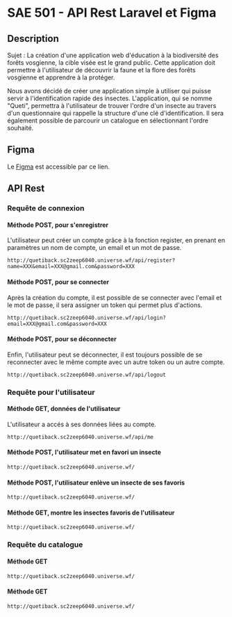 # SAE 501 - API Rest Laravel et Figma

## Description

Sujet : La création d'une application web d'éducation à la biodiversité des forêts vosgienne, la cible visée est le grand public. Cette application doit permettre à l'utilisateur de découvrir la faune et la flore des forêts vosgienne et apprendre à la protéger.

Nous avons décidé de créer une application simple à utiliser qui puisse servir à l'identification rapide des insectes. L'application, qui se nomme "Queti", permettra à l'utilisateur de trouver l'ordre d'un insecte au travers d'un questionnaire qui rappelle la structure d'une clé d'identification. Il sera également possible de parcourir un catalogue en sélectionnant l'ordre souhaité.

## Figma

Le [Figma](https://www.figma.com/design/6JCRUwlYyIyXHKno4Ci8wg/Queti?node-id=0-1&t=WF5q4Kaq2Wr7w9jb-1) est accessible par ce lien.

## API Rest

### Requête de connexion

#### Méthode POST, pour s'enregistrer
L'utilisateur peut créer un compte grâce à la fonction register, en prenant en paramètres un nom de compte, un email et un mot de passe.
```
http://quetiback.sc2zeep6040.universe.wf/api/register?name=XXX&email=XXX@gmail.com&password=XXX
```

#### Méthode POST, pour se connecter
Après la création du compte, il est possible de se connecter avec l'email et le mot de passe, il sera assigner un token qui permet plus d'actions.
```
http://quetiback.sc2zeep6040.universe.wf/api/login?email=XXX@gmail.com&password=XXX
```

#### Méthode POST, pour se déconnecter
Enfin, l'utilisateur peut se déconnecter, il est toujours possible de se reconnecter avec le même compte avec un autre token ou un autre compte.
```
http://quetiback.sc2zeep6040.universe.wf/api/logout
```

### Requête pour l'utilisateur

#### Méthode GET, données de l'utilisateur
L'utilisateur a accés à ses données liées au compte.
```
http://quetiback.sc2zeep6040.universe.wf/api/me
```

#### Méthode POST, l'utilisateur met en favori un insecte
```
http://quetiback.sc2zeep6040.universe.wf/
```

#### Méthode POST, l'utilisateur enlève un insecte de ses favoris

```
http://quetiback.sc2zeep6040.universe.wf/
```

#### Méthode GET, montre les insectes favoris de l'utilisateur
```
http://quetiback.sc2zeep6040.universe.wf/
```

### Requête du catalogue

#### Méthode GET
```
http://quetiback.sc2zeep6040.universe.wf/
```

#### Méthode GET
```
http://quetiback.sc2zeep6040.universe.wf/
```
